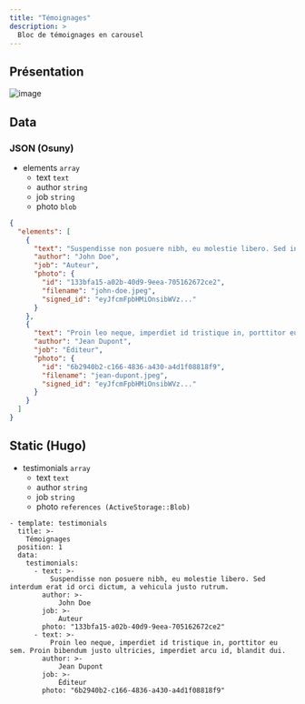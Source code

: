 ```yaml
---
title: "Témoignages"
description: >
  Bloc de témoignages en carousel
---
```


## Présentation

![image](https://user-images.githubusercontent.com/4457294/160696175-820e9ed0-3ce7-4a9b-bdca-44fb432812f9.png)


## Data

### JSON (Osuny)

* elements ```array```
  * text ```text```
  * author ```string```
  * job ```string```
  * photo ```blob```

```json
{
  "elements": [
    {
      "text": "Suspendisse non posuere nibh, eu molestie libero. Sed interdum erat id orci dictum, a vehicula justo rutrum.",
      "author": "John Doe",
      "job": "Auteur",
      "photo": {
        "id": "133bfa15-a02b-40d9-9eea-705162672ce2",
        "filename": "john-doe.jpeg",
        "signed_id": "eyJfcmFpbHMiOnsibWVz..."
      }
    },
    {
      "text": "Proin leo neque, imperdiet id tristique in, porttitor eu sem. Proin bibendum justo ultricies, imperdiet arcu id, blandit dui.",
      "author": "Jean Dupont",
      "job": "Éditeur",
      "photo": {
        "id": "6b2940b2-c166-4836-a430-a4d1f08818f9",
        "filename": "jean-dupont.jpeg",
        "signed_id": "eyJfcmFpbHMiOnsibWVz..."
      }
    }
  ]
}
```

## Static (Hugo)

* testimonials ```array```
  * text ```text```
  * author ```string```
  * job ```string```
  * photo ```references (ActiveStorage::Blob)```

```
- template: testimonials
  title: >-
    Témoignages
  position: 1
  data:
    testimonials:
      - text: >-
          Suspendisse non posuere nibh, eu molestie libero. Sed interdum erat id orci dictum, a vehicula justo rutrum.
        author: >-
            John Doe
        job: >-
            Auteur
        photo: "133bfa15-a02b-40d9-9eea-705162672ce2"
      - text: >-
          Proin leo neque, imperdiet id tristique in, porttitor eu sem. Proin bibendum justo ultricies, imperdiet arcu id, blandit dui.
        author: >-
            Jean Dupont
        job: >-
            Éditeur
        photo: "6b2940b2-c166-4836-a430-a4d1f08818f9"
```
